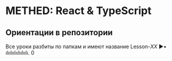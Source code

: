 # METHED: React & TypeScript

## Ориентации в репозитории

Все уроки разбиты по папкам и имеют название Lesson-_XX_
▶• ılıılıılıılıılıılı. 0
